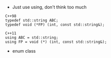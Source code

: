 - Just use using, don't think too much
```
C++98
typedef std::string ABC;
typedef void (*FP) (int, const std::string&);

C++11
using ABC = std::string;
using FP = void (*) (int, const std::string&);

```
- enum class